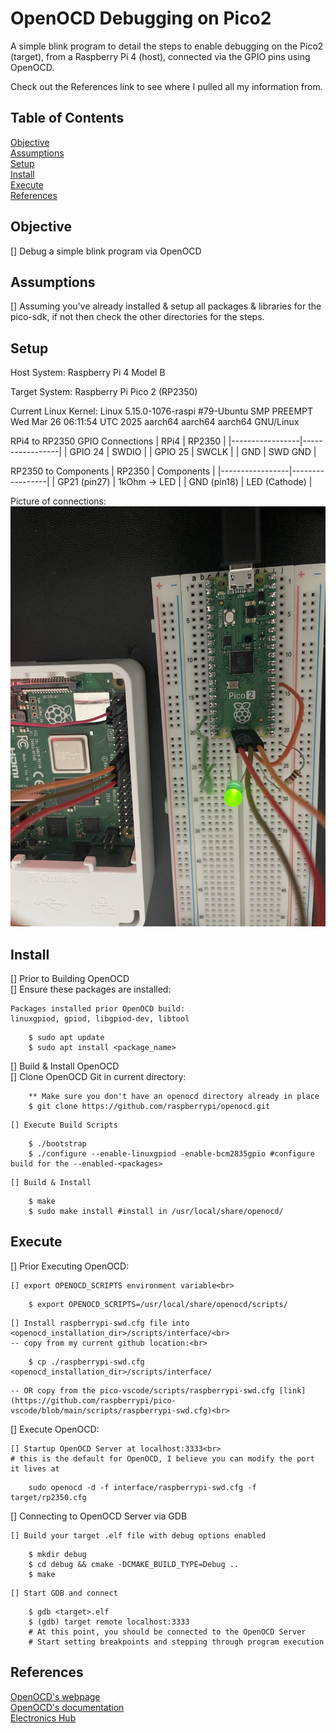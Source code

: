 # OpenOCD Debugging on Pico2

A simple blink program to detail the steps to enable debugging on the Pico2 (target), from a Raspberry Pi 4 (host), connected via the GPIO pins using OpenOCD.

Check out the References link to see where I pulled all my information from.

## Table of Contents

[Objective](#objective)<br>
[Assumptions](#assumptions)<br>
[Setup](#setup)<br>
[Install](#install)<br>
[Execute](#execute)<br>
[References](#references)<br>

## Objective
[] Debug a simple blink program via OpenOCD

## Assumptions
[] Assuming you've already installed & setup all packages & libraries for the pico-sdk, if not then check the other directories for the steps.

## Setup
Host System:
Raspberry Pi 4 Model B

Target System:
Raspberry Pi Pico 2 (RP2350)

Current Linux Kernel:
Linux <hostname> 5.15.0-1076-raspi #79-Ubuntu SMP PREEMPT Wed Mar 26 06:11:54 UTC 2025 aarch64 		aarch64 aarch64 GNU/Linux
	
RPi4 to RP2350 GPIO Connections
|      RPi4       |      RP2350     |
|-----------------|-----------------|
| GPIO 24         | SWDIO           |
| GPIO 25         | SWCLK           |
| GND             | SWD GND         |


RP2350 to Components
|     RP2350      |   Components    |
|-----------------|-----------------|
| GP21 (pin27)    | 1kOhm -> LED    |
| GND  (pin18)    | LED (Cathode)   |

	
Picture of connections:
![RPi4 connected to RP2350](images/swd_gpio_connections.JPG)

## Install
[] Prior to Building OpenOCD<br>
    [] Ensure these packages are installed:<br>

	Packages installed prior OpenOCD build:
	linuxgpiod, gpiod, libgpiod-dev, libtool

```
	$ sudo apt update
	$ sudo apt install <package_name>
```

[] Build & Install OpenOCD<br>
    [] Clone OpenOCD Git in current directory:<br>
```
	** Make sure you don't have an openocd directory already in place
	$ git clone https://github.com/raspberrypi/openocd.git
```
	
    [] Execute Build Scripts
```
	$ ./bootstrap
	$ ./configure --enable-linuxgpiod -enable-bcm2835gpio #configure build for the --enabled-<packages>
```
	
    [] Build & Install
```
	$ make
	$ sudo make install #install in /usr/local/share/openocd/
```
	
## Execute
[] Prior Executing OpenOCD:<br>

    [] export OPENOCD_SCRIPTS environment variable<br>
```
	$ export OPENOCD_SCRIPTS=/usr/local/share/openocd/scripts/
```
	
    [] Install raspberrypi-swd.cfg file into <openocd_installation_dir>/scripts/interface/<br>
	-- copy from my current github location:<br>
```
	$ cp ./raspberrypi-swd.cfg <openocd_installation_dir>/scripts/interface/
```
	
    -- OR copy from the pico-vscode/scripts/raspberrypi-swd.cfg [link](https://github.com/raspberrypi/pico-vscode/blob/main/scripts/raspberrypi-swd.cfg)<br>
	
[] Execute OpenOCD:<br>

    [] Startup OpenOCD Server at localhost:3333<br>
    # this is the default for OpenOCD, I believe you can modify the port it lives at
```
    sudo openocd -d -f interface/raspberrypi-swd.cfg -f target/rp2350.cfg
```
	
[] Connecting to OpenOCD Server via GDB
	
    [] Build your target .elf file with debug options enabled
```
    $ mkdir debug
    $ cd debug && cmake -DCMAKE_BUILD_TYPE=Debug ..
    $ make
```
	
    [] Start GDB and connect
```
	$ gdb <target>.elf
	$ (gdb) target remote localhost:3333
	# At this point, you should be connected to the OpenOCD Server
	# Start setting breakpoints and stepping through program execution
```
	
## References
[OpenOCD's webpage](https://openocd.org/)<br>
[OpenOCD's documentation](https://openocd.org/doc/html/index.html#toc-Running-1)<br>
[Electronics Hub](https://www.electronicshub.org/programming-raspberry-pi-pico-with-swd/)<br>
